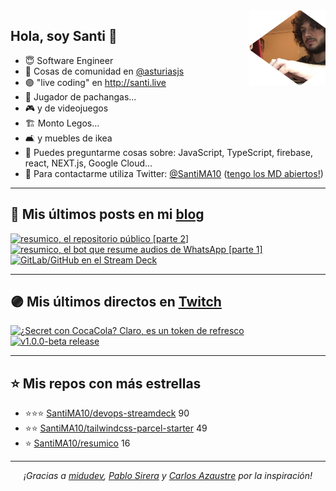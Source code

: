 <img height="120" align="right" src="https://raw.githubusercontent.com/SantiMA10/SantiMA10/main/.github/avatar.png" style="float: right" />

## Hola, soy Santi 🚀

- 😇 Software Engineer
- 📅 Cosas de comunidad en [@asturiasjs](https://twitter.com/asturiasjs)
- 🟣 "live coding" en http://santi.live 
- 🏀 Jugador de pachangas...
- 🎮 y de videojuegos 
- 🏗 Monto Legos...
- 🛋 y muebles de ikea 
- 🤔 Puedes preguntarme cosas sobre: JavaScript, TypeScript, firebase, react, NEXT.js, Google Cloud...
- 📝 Para contactarme utiliza Twitter: [@SantiMA10](https://twitter.com/SantiMA10) ([tengo los MD abiertos!](https://twitter.com/messages/compose?recipient_id=1397520804959694849))

---

## 📝 Mis últimos posts en mi [blog](https://santiagomartin.dev/blog)

<div id="blog-posts">
<a href='https://santiagomartin.dev/blog/resumico-el-repositorio-publico-parte-dos' target='_blank'>
<img width='30%' src='https://santiagomartin.dev/api/og?title=resumico,%20el%20repositorio%20p%C3%BAblico%20%5Bparte%202%5D' alt='resumico, el repositorio público [parte 2]' />
</a><a href='https://santiagomartin.dev/blog/resumico-el-bot-que-resume-audios-de-whatsapp-parte-uno' target='_blank'>
<img width='30%' src='https://santiagomartin.dev/api/og?title=resumico,%20el%20bot%20que%20resume%20audios%20de%20WhatsApp%20%5Bparte%201%5D' alt='resumico, el bot que resume audios de WhatsApp [parte 1]' />
</a><a href='https://santiagomartin.dev/blog/gitlab-github-en-el-stream-deck' target='_blank'>
<img width='30%' src='https://santiagomartin.dev/api/og?title=GitLab/GitHub%20en%20el%20Stream%20Deck' alt='GitLab/GitHub en el Stream Deck' />
</a>
</div>

---

## 🟣 Mis últimos directos en [Twitch](https://santi.live)

<div id="twitch-videos">
<a href='https://www.twitch.tv/videos/623745130' target='_blank'>
<img width='30%' src='https://static-cdn.jtvnw.net/cf_vods/d2nvs31859zcd8/ee0ed741dfc7224e0ecc_santima10_94848502371_6523947211/thumb/custom-229ab2a5-41db-4c43-82f1-ecfe95337543-320x180.png' alt='¿Secret con CocaCola? Claro, es un token de refresco' />
</a><a href='https://www.twitch.tv/videos/610282071' target='_blank'>
<img width='30%' src='https://static-cdn.jtvnw.net/cf_vods/d2nvs31859zcd8/e80012229508c9d2388e_santima10_53745942379_5534629342/thumb/thumb610282071-320x180.jpg' alt='v1.0.0-beta release' />
</a>
</div>

---

## ⭐️ Mis repos con más estrellas

- ⭐️⭐️⭐️ [SantiMA10/devops-streamdeck](https://github.com/SantiMA10/devops-streamdeck) 90
- ⭐️⭐️ [SantiMA10/tailwindcss-parcel-starter](https://github.com/SantiMA10/tailwindcss-parcel-starter) 49
- ⭐️ [SantiMA10/resumico](https://github.com/SantiMA10/resumico) 16

---

<p align="center" id="thanks">
<i>¡Gracias a <a href="https://github.com/midudev" target="_blank"> midudev</a>, <a href="https://github.com/pablosirera" taget="_blank">Pablo Sirera</a> y <a href="https://github.com/carlosazaustre" target="_blank">Carlos Azaustre</a> por la inspiración!</i>
</p>
